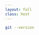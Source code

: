 ```yaml
---
layout: full
class: host
---
```


```bash
git --version
```

<style>
    .host {
        display: flex;
        align-items: center;
        justify-content: center;
    }

    .host code {
        font-size: 4rem;
    }
</style>
